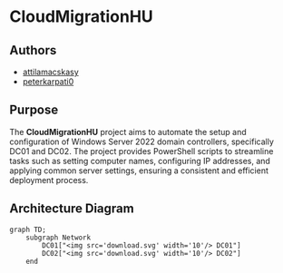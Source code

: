 # CloudMigrationHU

## Authors

- [attilamacskasy](https://github.com/attilamacskasy)
- [peterkarpati0](https://github.com/peterkarpati0)

## Purpose

The **CloudMigrationHU** project aims to automate the setup and configuration of Windows Server 2022 domain controllers, specifically DC01 and DC02. The project provides PowerShell scripts to streamline tasks such as setting computer names, configuring IP addresses, and applying common server settings, ensuring a consistent and efficient deployment process.

## Architecture Diagram

```mermaid
graph TD;
    subgraph Network
        DC01["<img src='download.svg' width='10'/> DC01"]
        DC02["<img src='download.svg' width='10'/> DC02"]
    end
    
```



